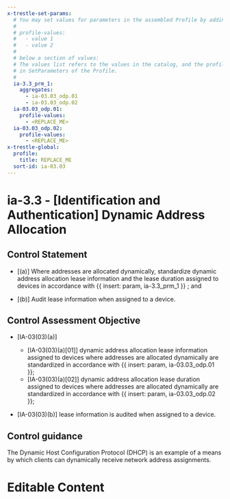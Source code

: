 ```yaml
---
x-trestle-set-params:
  # You may set values for parameters in the assembled Profile by adding
  #
  # profile-values:
  #   - value 1
  #   - value 2
  #
  # below a section of values:
  # The values list refers to the values in the catalog, and the profile-values represent values
  # in SetParameters of the Profile.
  #
  ia-3.3_prm_1:
    aggregates:
      - ia-03.03_odp.01
      - ia-03.03_odp.02
  ia-03.03_odp.01:
    profile-values:
      - <REPLACE_ME>
  ia-03.03_odp.02:
    profile-values:
      - <REPLACE_ME>
x-trestle-global:
  profile:
    title: REPLACE_ME
  sort-id: ia-03.03
---
```


# ia-3.3 - \[Identification and Authentication\] Dynamic Address Allocation

## Control Statement

- \[(a)\] Where addresses are allocated dynamically, standardize dynamic address allocation lease information and the lease duration assigned to devices in accordance with {{ insert: param, ia-3.3_prm_1 }} ; and

- \[(b)\] Audit lease information when assigned to a device.

## Control Assessment Objective

- \[IA-03(03)(a)\]

  - \[IA-03(03)(a)[01]\] dynamic address allocation lease information assigned to devices where addresses are allocated dynamically are standardized in accordance with {{ insert: param, ia-03.03_odp.01 }};
  - \[IA-03(03)(a)[02]\] dynamic address allocation lease duration assigned to devices where addresses are allocated dynamically are standardized in accordance with {{ insert: param, ia-03.03_odp.02 }};

- \[IA-03(03)(b)\] lease information is audited when assigned to a device.

## Control guidance

The Dynamic Host Configuration Protocol (DHCP) is an example of a means by which clients can dynamically receive network address assignments.

# Editable Content

<!-- Make additions and edits below -->
<!-- The above represents the contents of the control as received by the profile, prior to additions. -->
<!-- If the profile makes additions to the control, they will appear below. -->
<!-- The above markdown may not be edited but you may edit the content below, and/or introduce new additions to be made by the profile. -->
<!-- If there is a yaml header at the top, parameter values may be edited. Use --set-parameters to incorporate the changes during assembly. -->
<!-- The content here will then replace what is in the profile for this control, after running profile-assemble. -->
<!-- The current profile has no added parts for this control, but you may add new ones here. -->
<!-- Each addition must have a heading either of the form ## Control my_addition_name -->
<!-- or ## Part a. (where the a. refers to one of the control statement labels.) -->
<!-- "## Control" parts are new parts added after the statement part. -->
<!-- "## Part" parts are new parts added into the top-level statement part with that label. -->
<!-- Subparts may be added with nested hash levels of the form ### My Subpart Name -->
<!-- underneath the parent ## Control or ## Part being added -->
<!-- See https://ibm.github.io/compliance-trestle/tutorials/ssp_profile_catalog_authoring/ssp_profile_catalog_authoring for guidance. -->
